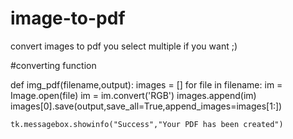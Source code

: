# image-to-pdf

<p>convert images to pdf you select multiple if you want ;) </p>

#converting function




def img_pdf(filename,output):
    images = []
    for file in filename:
        im  = Image.open(file)
        im = im.convert('RGB')
        images.append(im)
    images[0].save(output,save_all=True,append_images=images[1:])

    tk.messagebox.showinfo("Success","Your PDF has been created")
